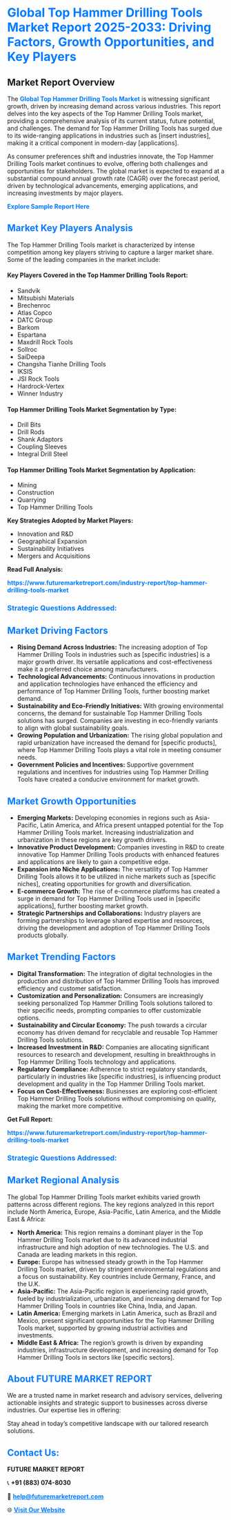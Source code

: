 <h1 style="color: #007BFF;">Global Top Hammer Drilling Tools Market Report 2025-2033: Driving Factors, Growth Opportunities, and Key Players</h1>

<section id="overview">
<h2>Market Report Overview</h2>
<p>The <a href="https://www.futuremarketreport.com/industry-report/top-hammer-drilling-tools-market" style="color: #007BFF; text-decoration: none;"><strong>Global Top Hammer Drilling Tools Market</strong></a> is witnessing significant growth, driven by increasing demand across various industries. This report delves into the key aspects of the Top Hammer Drilling Tools market, providing a comprehensive analysis of its current status, future potential, and challenges. The demand for Top Hammer Drilling Tools has surged due to its wide-ranging applications in industries such as [insert industries], making it a critical component in modern-day [applications].</p>
<p>As consumer preferences shift and industries innovate, the Top Hammer Drilling Tools market continues to evolve, offering both challenges and opportunities for stakeholders. The global market is expected to expand at a substantial compound annual growth rate (CAGR) over the forecast period, driven by technological advancements, emerging applications, and increasing investments by major players.</p>
</section>

<section id="overview">
<p><a href="https://www.futuremarketreport.com/request-sample/reportId=124262" style="color: #007BFF; text-decoration: none;"><strong>Explore Sample Report Here</strong></a></p>
</section>

<section id="key-players">
<h2 style="color: #007BFF;">Market Key Players Analysis</h2>
<p>The Top Hammer Drilling Tools market is characterized by intense competition among key players striving to capture a larger market share. Some of the leading companies in the market include:</p>
<h4>Key Players Covered in the Top Hammer Drilling Tools Report:</h4>
<ul><li>Sandvik</li><li>Mitsubishi Materials</li><li>Brechenroc</li><li>Atlas Copco</li><li>DATC Group</li><li>Barkom</li><li>Espartana</li><li>Maxdrill Rock Tools</li><li>Sollroc</li><li>SaiDeepa</li><li>Changsha Tianhe Drilling Tools</li><li>IKSIS</li><li>JSI Rock Tools</li><li>Hardrock-Vertex</li><li>Winner Industry</li></ul>
<h4>Top Hammer Drilling Tools Market Segmentation by Type:</h4>
<ul><li>Drill Bits</li><li>Drill Rods</li><li>Shank Adaptors</li><li>Coupling Sleeves</li><li>Integral Drill Steel</li></ul>

<h4>Top Hammer Drilling Tools Market Segmentation by Application:</h4>
<ul><li>Mining</li><li>Construction</li><li>Quarrying</li><li>Top Hammer Drilling Tools</li></ul>
<p><strong>Key Strategies Adopted by Market Players:</strong></p>
<ul>
<li>Innovation and R&D</li>
<li>Geographical Expansion</li>
<li>Sustainability Initiatives</li>
<li>Mergers and Acquisitions</li>
</ul>
</section>

<section>
<p><strong>Read Full Analysis: </strong></p><a href="https://www.futuremarketreport.com/industry-report/top-hammer-drilling-tools-market" style="color: #007BFF; text-decoration: none;"><strong>https://www.futuremarketreport.com/industry-report/top-hammer-drilling-tools-market</strong></a>
<h3 style="color: #007BFF;">Strategic Questions Addressed:</h3>
</section>

<section id="driving-factors">
<h2 style="color: #007BFF;">Market Driving Factors</h2>
<ul>
<li><strong>Rising Demand Across Industries:</strong> The increasing adoption of Top Hammer Drilling Tools in industries such as [specific industries] is a major growth driver. Its versatile applications and cost-effectiveness make it a preferred choice among manufacturers.</li>
<li><strong>Technological Advancements:</strong> Continuous innovations in production and application technologies have enhanced the efficiency and performance of Top Hammer Drilling Tools, further boosting market demand.</li>
<li><strong>Sustainability and Eco-Friendly Initiatives:</strong> With growing environmental concerns, the demand for sustainable Top Hammer Drilling Tools solutions has surged. Companies are investing in eco-friendly variants to align with global sustainability goals.</li>
<li><strong>Growing Population and Urbanization:</strong> The rising global population and rapid urbanization have increased the demand for [specific products], where Top Hammer Drilling Tools plays a vital role in meeting consumer needs.</li>
<li><strong>Government Policies and Incentives:</strong> Supportive government regulations and incentives for industries using Top Hammer Drilling Tools have created a conducive environment for market growth.</li>
</ul>
</section>

<section id="growth-opportunities">
<h2 style="color: #007BFF;">Market Growth Opportunities</h2>
<ul>
<li><strong>Emerging Markets:</strong> Developing economies in regions such as Asia-Pacific, Latin America, and Africa present untapped potential for the Top Hammer Drilling Tools market. Increasing industrialization and urbanization in these regions are key growth drivers.</li>
<li><strong>Innovative Product Development:</strong> Companies investing in R&D to create innovative Top Hammer Drilling Tools products with enhanced features and applications are likely to gain a competitive edge.</li>
<li><strong>Expansion into Niche Applications:</strong> The versatility of Top Hammer Drilling Tools allows it to be utilized in niche markets such as [specific niches], creating opportunities for growth and diversification.</li>
<li><strong>E-commerce Growth:</strong> The rise of e-commerce platforms has created a surge in demand for Top Hammer Drilling Tools used in [specific applications], further boosting market growth.</li>
<li><strong>Strategic Partnerships and Collaborations:</strong> Industry players are forming partnerships to leverage shared expertise and resources, driving the development and adoption of Top Hammer Drilling Tools products globally.</li>
</ul>
</section>

<section id="trending-factors">
<h2 style="color: #007BFF;">Market Trending Factors</h2>
<ul>
<li><strong>Digital Transformation:</strong> The integration of digital technologies in the production and distribution of Top Hammer Drilling Tools has improved efficiency and customer satisfaction.</li>
<li><strong>Customization and Personalization:</strong> Consumers are increasingly seeking personalized Top Hammer Drilling Tools solutions tailored to their specific needs, prompting companies to offer customizable options.</li>
<li><strong>Sustainability and Circular Economy:</strong> The push towards a circular economy has driven demand for recyclable and reusable Top Hammer Drilling Tools solutions.</li>
<li><strong>Increased Investment in R&D:</strong> Companies are allocating significant resources to research and development, resulting in breakthroughs in Top Hammer Drilling Tools technology and applications.</li>
<li><strong>Regulatory Compliance:</strong> Adherence to strict regulatory standards, particularly in industries like [specific industries], is influencing product development and quality in the Top Hammer Drilling Tools market.</li>
<li><strong>Focus on Cost-Effectiveness:</strong> Businesses are exploring cost-efficient Top Hammer Drilling Tools solutions without compromising on quality, making the market more competitive.</li>
</ul>
</section>

<section>
<p><strong>Get Full Report: </strong></p><a href="https://www.futuremarketreport.com/industry-report/top-hammer-drilling-tools-market" style="color: #007BFF; text-decoration: none;"><strong>https://www.futuremarketreport.com/industry-report/top-hammer-drilling-tools-market</strong></a>
<h3 style="color: #007BFF;">Strategic Questions Addressed:</h3>
</section>


<section id="regional-analysis">
<h2 style="color: #007BFF;">Market Regional Analysis</h2>
<p>The global Top Hammer Drilling Tools market exhibits varied growth patterns across different regions. The key regions analyzed in this report include North America, Europe, Asia-Pacific, Latin America, and the Middle East & Africa:</p>
<ul>
<li><strong>North America:</strong> This region remains a dominant player in the Top Hammer Drilling Tools market due to its advanced industrial infrastructure and high adoption of new technologies. The U.S. and Canada are leading markets in this region.</li>
<li><strong>Europe:</strong> Europe has witnessed steady growth in the Top Hammer Drilling Tools market, driven by stringent environmental regulations and a focus on sustainability. Key countries include Germany, France, and the U.K.</li>
<li><strong>Asia-Pacific:</strong> The Asia-Pacific region is experiencing rapid growth, fueled by industrialization, urbanization, and increasing demand for Top Hammer Drilling Tools in countries like China, India, and Japan.</li>
<li><strong>Latin America:</strong> Emerging markets in Latin America, such as Brazil and Mexico, present significant opportunities for the Top Hammer Drilling Tools market, supported by growing industrial activities and investments.</li>
<li><strong>Middle East & Africa:</strong> The region’s growth is driven by expanding industries, infrastructure development, and increasing demand for Top Hammer Drilling Tools in sectors like [specific sectors].</li>
</ul>
</section>

<footer>
<h2 style="color: #007BFF;">About FUTURE MARKET REPORT</h2>
<p>We are a trusted name in market research and advisory services, delivering actionable insights and strategic support to businesses across diverse industries. Our expertise lies in offering:</p>

<p>Stay ahead in today’s competitive landscape with our tailored research solutions.</p>

<h2 style="color: #007BFF;">Contact Us:</h2>
<p><strong>FUTURE MARKET REPORT</strong></p>
<p>📞 <strong>+91 (883) 074-8030</strong></p>
<p>📧 <strong><a href="mailto:help@futuremarketreport.com" style="color: #007BFF;">help@futuremarketreport.com</a></strong></p>
<p>🌐 <strong><a href="https://www.futuremarketreport.com/" style="color: #007BFF;">Visit Our Website</a></strong></p>
</footer>